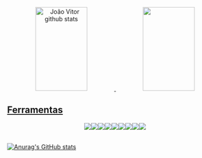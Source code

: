 
 
<div align="center" >
  <a href="https://github.com/JoaoVitorMoreiraPassos">
  <img width="49%" height="195px" src="https://github-readme-stats.vercel.app/api?username=JoaoVitorMoreiraPassos&show_icons=true&count_private=true&hide_border=true&title_color=58a6ff&icon_color=0969da&text_color=c9d1d9&bg_color=0d1117" alt="João Vitor github stats" /> 
  <img width="49%" height="195px" src="https://github-readme-stats.vercel.app/api/top-langs/?username=JoaoVitorMoreiraPassos&layout=compact&hide_border=true&title_color=58a6ff&text_color=c9d1d9&bg_color=0d1117" />
</div>

## Ferramentas
<div align="center">
<a href="https://github.com/JoaoVitorMoreiraPassos">
<img src="https://img.shields.io/badge/Python-14354C?style=for-the-badge&logo=python&logoColor=white"/><img src="https://img.shields.io/badge/Django-092E20?style=for-the-badge&logo=django&logoColor=white" /><img src="https://img.shields.io/badge/C-00599C?style=for-the-badge&logo=c&logoColor=white" /><img src="https://img.shields.io/badge/HTML5-E34F26?style=for-the-badge&logo=html5&logoColor=white" /><img src="https://img.shields.io/badge/CSS3-1572B6?style=for-the-badge&logo=css3&logoColor=white" /><img src="https://img.shields.io/badge/JavaScript-024959?style=for-the-badge&logo=javascript&logoColor=white"/><img src="https://img.shields.io/badge/GIT-E44C30?style=for-the-badge&logo=git&logoColor=white" /><img src="https://img.shields.io/badge/MySQL-005C84?style=for-the-badge&logo=mysql&logoColor=white" /><img src="https://img.shields.io/badge/Linux-FCC624?style=for-the-badge&logo=linux&logoColor=black" />
 
</div>
<br>

![Anurag's GitHub stats](https://github-readme-stats.vercel.app/api?username=anuraghazra&count_private=true)